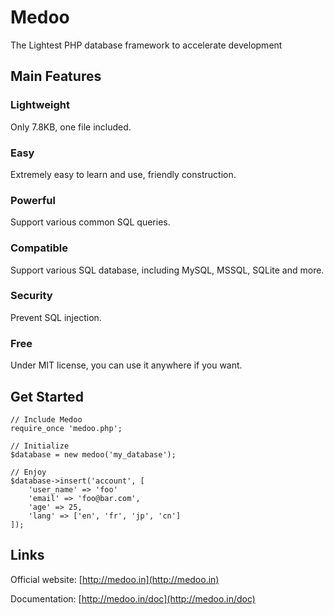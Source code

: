 Medoo
=====

The Lightest PHP database framework to accelerate development

Main Features
----------------
### Lightweight ###
Only 7.8KB, one file included.

### Easy ###
Extremely easy to learn and use, friendly construction.

### Powerful ###
Support various common SQL queries.

### Compatible ###
Support various SQL database, including MySQL, MSSQL, SQLite and more.

### Security ###
Prevent SQL injection.

### Free ###
Under MIT license, you can use it anywhere if you want.

Get Started
-------------
```
// Include Medoo
require_once 'medoo.php';

// Initialize
$database = new medoo('my_database');

// Enjoy
$database->insert('account', [
	'user_name' => 'foo'
	'email' => 'foo@bar.com',
	'age' => 25,
	'lang' => ['en', 'fr', 'jp', 'cn']
]);
```
Links
------
Official website: [http://medoo.in](http://medoo.in)

Documentation: [http://medoo.in/doc](http://medoo.in/doc)
